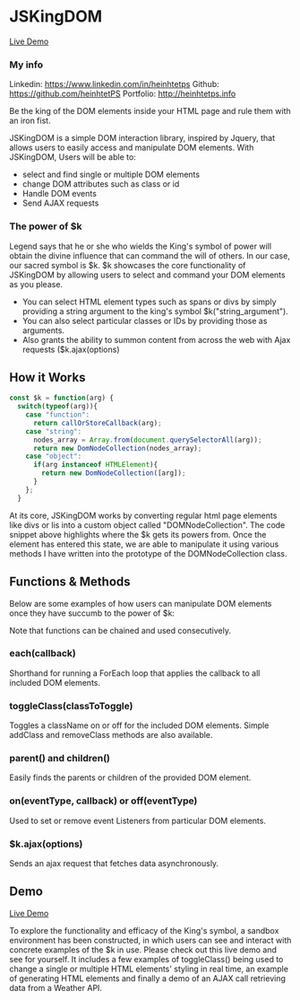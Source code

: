 # JSKingDOM

[Live Demo](https://heinhtetps.github.io/JSKingdom/)

### My info
Linkedin: https://www.linkedin.com/in/heinhtetps
Github: https://github.com/heinhtetPS
Portfolio: http://heinhtetps.info

Be the king of the DOM elements inside your HTML page and rule them with an iron fist.

JSKingDOM is a simple DOM interaction library, inspired by Jquery, that allows users to easily access and manipulate DOM elements. With JSKingDOM, Users will be able to:
- select and find single or multiple DOM elements
- change DOM attributes such as class or id
- Handle DOM events
- Send AJAX requests

### The power of $k

Legend says that he or she who wields the King's symbol of power will obtain the divine influence that can command the will of others. In our case, our sacred symbol is $k. $k showcases the core functionality of JSKingDOM by allowing users to select and command your DOM elements as you please.

- You can select HTML element types such as spans or divs by simply providing a string argument to the king's symbol $k("string_argument").
- You can also select particular classes or IDs by providing those as arguments.
- Also grants the ability to summon content from across the web with Ajax requests ($k.ajax(options)

## How it Works

```javascript
const $k = function(arg) {
  switch(typeof(arg)){
    case "function":
      return callOrStoreCallback(arg);
    case "string":
      nodes_array = Array.from(document.querySelectorAll(arg));
      return new DomNodeCollection(nodes_array);
    case "object":
      if(arg instanceof HTMLElement){
        return new DomNodeCollection([arg]);
      }
    };
  }
```

At its core, JSKingDOM works by converting regular html page elements like divs or lis into a custom object called "DOMNodeCollection". The code snippet above highlights where the $k gets its powers from. Once the element has entered this state, we are able to manipulate it using various methods I have written into the prototype of the DOMNodeCollection class.


## Functions & Methods

Below are some examples of how users can manipulate DOM elements once they have succumb to the power of $k:

Note that functions can be chained and used consecutively.

### each(callback)
Shorthand for running a ForEach loop that applies the callback to all included DOM elements.

### toggleClass(classToToggle)
Toggles a className on or off for the included DOM elements. Simple addClass and removeClass methods are also available.

### parent() and children()
Easily finds the parents or children of the provided DOM element.

### on(eventType, callback) or off(eventType)
Used to set or remove event Listeners from particular DOM elements.

### $k.ajax(options)
Sends an ajax request that fetches data asynchronously.

## Demo

[Live Demo](https://heinhtetps.github.io/JSKingdom/)

To explore the functionality and efficacy of the King's symbol, a sandbox environment has been constructed, in which users can see and interact with concrete examples of the $k in use. Please check out this live demo and see for yourself. It includes a few examples of toggleClass() being used to change a single or multiple HTML elements' styling in real time, an example of generating HTML elements and finally a demo of an AJAX call retrieving data from a Weather API.
